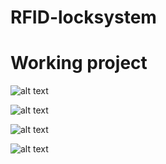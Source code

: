 # RFID-locksystem
# Working project 
![alt text](https://github.com/trevorsaudi/RFID-locksystem/blob/master/image/img1.jpg?raw=true)

![alt text](https://github.com/trevorsaudi/RFID-locksystem/blob/master/image/img2.jpg?raw=true)

![alt text](https://github.com/trevorsaudi/RFID-locksystem/blob/master/image/img3.jpg?raw=true)

![alt text](https://github.com/trevorsaudi/RFID-locksystem/blob/master/image/img4.jpg?raw=true)

